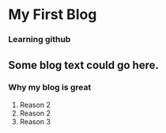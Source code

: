 # My First Blog
### Learning github
Some blog text could go here.
---
### Why my blog is great
1. Reason 2
2. Reason 2
3. Reason 3
